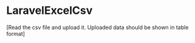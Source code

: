 # LaravelExcelCsv

[Read the csv file and upload it. Uploaded data should be shown in table format]
